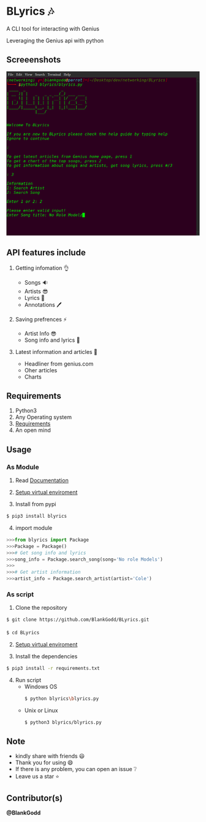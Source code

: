 # BLyrics :notes: 

A CLI tool for interacting with Genius

Leveraging the Genius api with python

## Screeenshots
<img src="screenshots/ss1.png" alt="Home page"> 


## API features include
1. Getting infomation :ok_hand:
   - Songs :sound:
   - Artists :sunglasses:
   - Lyrics :memo:
   - Annotations :pen:

2. Saving prefrences :zap:
   - Artist Info :sunglasses:
   - Song info and lyrics :memo:
   
3. Latest information and articles :dizzy:
   - Headliner from genius.com
   - Oher articles
   - Charts

## Requirements
1. Python3 
2. Any Operating system
3. [Requirements](requirements.txt)
4. An open mind

## Usage
### As Module
1. Read [Documentation](https://github.com/BlankGodd/BLyrics/wiki)

2. [Setup virtual enviroment](https://realpython.com/python-virtual-environments-a-primer/)

3. Install from pypi
```sh
$ pip3 install blyrics
```
4. import module
```py
>>>from blyrics import Package
>>>Package = Package()
>>># Get song info and lyrics
>>>song_info = Package.search_song(song='No role Models')
>>>
>>># Get artist information
>>>artist_info = Package.search_artist(artist='Cole')
```

### As script
1. Clone the repository
```sh
$ git clone https://github.com/BlankGodd/BLyrics.git

$ cd BLyrics
```
2. [Setup virtual enviroment](https://realpython.com/python-virtual-environments-a-primer/)

3. Install the dependencies
```sh
$ pip3 install -r requirements.txt
```
4. Run script
   - Windows OS
     ```sh
     $ python blyrics\blyrics.py
     ```
   - Unix or Linux
     ```sh
     $ python3 blyrics/blyrics.py
     ```

## Note
- kindly share with friends :smiley:
- Thank you for using :smile:
- If there is any problem, you can open an issue :grey_question:
- Leave us a star :star:

## Contributor(s)
**@BlankGodd**


